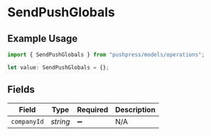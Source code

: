 # SendPushGlobals

## Example Usage

```typescript
import { SendPushGlobals } from "pushpress/models/operations";

let value: SendPushGlobals = {};
```

## Fields

| Field              | Type               | Required           | Description        |
| ------------------ | ------------------ | ------------------ | ------------------ |
| `companyId`        | *string*           | :heavy_minus_sign: | N/A                |